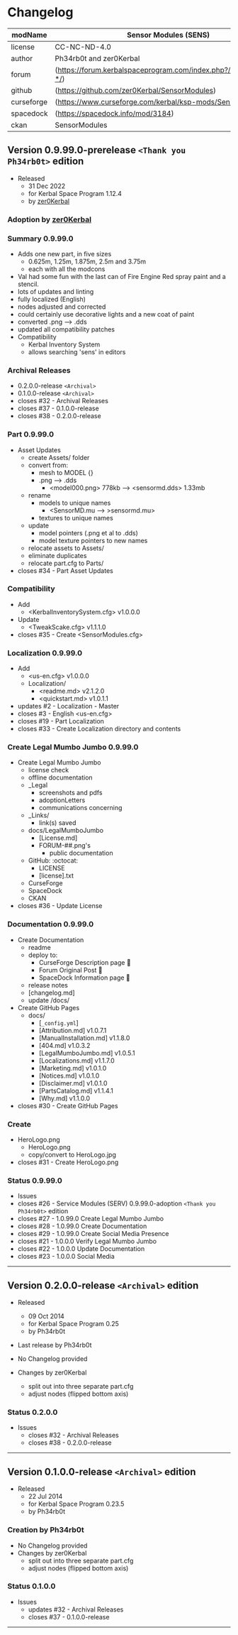 # Changelog  
  
| modName    | Sensor Modules (SENS)                                             |
| ---------- | ----------------------------------------------------------------- |
| license    | CC-NC-ND-4.0                                                      |
| author     | Ph34rb0t and zer0Kerbal                                           |
| forum      | (https://forum.kerbalspaceprogram.com/index.php?/topic/211246-*/) |
| github     | (https://github.com/zer0Kerbal/SensorModules)                     |
| curseforge | (https://www.curseforge.com/kerbal/ksp-mods/SensorModules)        |
| spacedock  | (https://spacedock.info/mod/3184)                                 |
| ckan       | SensorModules                                                     |

## Version 0.9.99.0-prerelease `<Thank you Ph34rb0t>` edition

* Released
  * 31 Dec 2022
  * for Kerbal Space Program 1.12.4
  * by [zer0Kerbal](http://github.com/zer0Kerbal)

### Adoption by [zer0Kerbal](https://github.com/zer0Kerbal)

### Summary 0.9.99.0

* Adds one new part, in five sizes
  * 0.625m, 1.25m, 1.875m, 2.5m and 3.75m
  * each with all the modcons
* Val had some fun with the last can of Fire Engine Red spray paint and a stencil.
* lots of updates and linting
* fully localized (English)
* nodes adjusted and corrected
* could certainly use decorative lights and a new coat of paint
* converted .png --> .dds
* updated all compatibility patches
* Compatibility
  * Kerbal Inventory System
  * allows searching 'sens' in editors

### Archival Releases

* 0.2.0.0-release `<Archival>`
* 0.1.0.0-release `<Archival>`
* closes #32 - Archival Releases
* closes #37 - 0.1.0.0-release
* closes #38 - 0.2.0.0-release

### Part 0.9.99.0

* Asset Updates
  * create Assets/ folder
  * convert from:
    * mesh to MODEL {}
    * .png --> .dds
      * <model000.png> 778kb --> <sensormd.dds> 1.33mb
  * rename
    * models to unique names
      * <SensorMD.mu --> >sensormd.mu>
    * textures to unique names
  * update
    * model pointers (.png et al to .dds)
    * model texture pointers to new names
  * relocate assets to Assets/
  * eliminate duplicates
  * relocate part.cfg to Parts/
* closes #34 - Part Asset Updates

### Compatibility

* Add
  * <KerbalInventorySystem.cfg> v1.0.0.0
* Update
  * <TweakScake.cfg> v1.1.1.0
* closes #35 - Create <SensorModules.cfg>

### Localization 0.9.99.0

* Add
  * <us-en.cfg> v1.0.0.0
  * Localization/
    * <readme.md> v2.1.2.0
    * <quickstart.md>  v1.0.1.1
* updates #2 - Localization - Master
* closes #3 - English <us-en.cfg>
* closes #19 - Part Localization
* closes #33 - Create Localization directory and contents

### Create Legal Mumbo Jumbo 0.9.99.0

* Create Legal Mumbo Jumbo
  * license check
  * offline documentation
  * _Legal
    * screenshots and pdfs
    * adoptionLetters
    * communications concerning
  * _Links/
    * link(s) saved
  * docs/LegalMumboJumbo
    * [License.md]
    * FORUM-##.png's
      * public documentation
  * GitHub: :octocat:
    * LICENSE
    * [license].txt
  * CurseForge
  * SpaceDock
  * CKAN
* closes #36 - Update License

### Documentation 0.9.99.0

* Create Documentation
  * readme
  * deploy to:
    * CurseForge Description page 🤬
    * Forum Original Post 🐰
    * SpaceDock Information page 🌮
  * release notes
  * [changelog.md]
  * update /docs/
* Create GitHub Pages
  * docs/
    * [`_config.yml`]
    * [Attribution.md] v1.0.7.1
    * [ManualInstallation.md] v1.1.8.0
    * [404.md] v1.0.3.2
    * [LegalMumboJumbo.md] v1.0.5.1
    * [Localizations.md] v1.1.7.0
    * [Marketing.md] v1.0.1.0
    * [Notices.md] v1.0.1.0
    * [Disclaimer.md] v1.0.1.0
    * [PartsCatalog.md] v1.1.4.1
    * [Why.md] v1.1.0.0
* closes #30 - Create GitHub Pages

### Create

* HeroLogo.png
  * HeroLogo.png
  * copy/convert to HeroLogo.jpg
* closes #31 - Create HeroLogo.png

### Status 0.9.99.0

* Issues
* closes #26 - Service Modules (SERV) 0.9.99.0-adoption `<Thank you Ph34rb0t>` edition
* closes #27 - 1.0.99.0 Create Legal Mumbo Jumbo
* closes #28 - 1.0.99.0 Create Documentation
* closes #29 - 1.0.99.0 Create Social Media Presence
* closes #21 - 1.0.0.0 Verify Legal Mumbo Jumbo
* closes #22 - 1.0.0.0 Update Documentation
* closes #23 - 1.0.0.0 Social Media

---

## Version 0.2.0.0-release `<Archival>` edition

* Released
  * 09 Oct 2014
  * for Kerbal Space Program 0.25
  * by Ph34rb0t

* Last release by Ph34rb0t
* No Changelog provided
* Changes by zer0Kerbal
  * split out into three separate part.cfg
  * adjust nodes (flipped bottom axis)

### Status 0.2.0.0

* Issues
  * closes #32 - Archival Releases
  * closes #38 - 0.2.0.0-release

---

## Version 0.1.0.0-release `<Archival>` edition

* Released
  * 22 Jul 2014
  * for Kerbal Space Program 0.23.5
  * by Ph34rb0t

### Creation by Ph34rb0t

* No Changelog provided
* Changes by zer0Kerbal
  * split out into three separate part.cfg
  * adjust nodes (flipped bottom axis)

### Status 0.1.0.0

* Issues
  * updates #32 - Archival Releases
  * closes #37 - 0.1.0.0-release

---